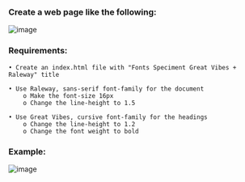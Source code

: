 ### Create a web page like the following:

![image](https://github.com/nsinorov/SoftUniMainPath/assets/45227327/3a29e3e6-1215-4766-b173-b2ed826f6325)

### Requirements:

    • Create an index.html file with "Fonts Speciment Great Vibes + Raleway" title
    
    • Use Raleway, sans-serif font-family for the document
        o Make the font-size 16px
        o Change the line-height to 1.5
        
    • Use Great Vibes, cursive font-family for the headings
        o Change the line-height to 1.2
        o Change the font weight to bold

### Example: 

![image](https://github.com/nsinorov/SoftUniMainPath/assets/45227327/8ede5d11-ea66-47c5-8f57-81bcdf129b50)

